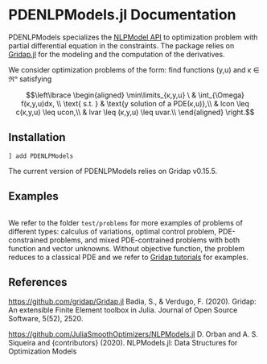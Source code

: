 # PDENLPModels.jl Documentation

PDENLPModels specializes the [NLPModel API](https://github.com/JuliaSmoothOptimizers/NLPModels.jl) to optimization problem with partial differential equation in the constraints. The package relies on [Gridap.jl](https://github.com/gridap/Gridap.jl) for the modeling and the computation of the derivatives.

We consider optimization problems of the form: find functions (y,u) and κ ∈ ℜⁿ satisfying
```math
\left\lbrace
\begin{aligned}
\min\limits_{κ,y,u} \  & \int_{\Omega} f(κ,y,u)dx, \\
\text{ s.t. } & \text{y solution of a PDE(κ,u)},\\
                  & lcon \leq c(κ,y,u) \leq ucon,\\
                  & lvar \leq (κ,y,u)  \leq uvar.\\
\end{aligned}
\right.
```

## Installation

```
] add PDENLPModels
```
The current version of PDENLPModels relies on Gridap v0.15.5.

## Examples

```@contents
```

We refer to the folder `test/problems` for more examples of problems of different types: calculus of variations, optimal control problem, PDE-constrained problems, and mixed PDE-contrained problems with both function and vector unknowns. Without objective function, the problem reduces to a classical PDE and we refer to [Gridap tutorials](https://github.com/gridap/Tutorials) for examples.


## References

https://github.com/gridap/Gridap.jl
Badia, S., & Verdugo, F. (2020). Gridap: An extensible Finite Element toolbox in Julia.
Journal of Open Source Software, 5(52), 2520.


https://github.com/JuliaSmoothOptimizers/NLPModels.jl
D. Orban and A. S. Siqueira and {contributors} (2020). NLPModels.jl: Data Structures for Optimization Models
